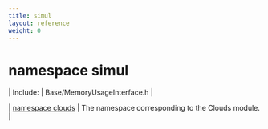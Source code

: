 ```yaml
---
title: simul
layout: reference
weight: 0
---
```

namespace simul
===

| Include: | Base/MemoryUsageInterface.h |



| [namespace clouds](simul/clouds) | The namespace corresponding to the Clouds module.<br> |


